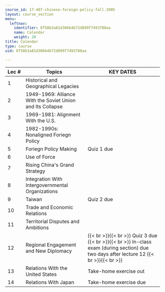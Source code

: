 ```yaml
---
course_id: 17-407-chinese-foreign-policy-fall-2005
layout: course_section
menu:
  leftnav:
    identifier: 8f58b3a81d306b4b72d899f7493788aa
    name: Calendar
    weight: 20
title: Calendar
type: course
uid: 8f58b3a81d306b4b72d899f7493788aa

---
```


| Lec # | Topics | KEY DATES |
| --- | --- | --- |
| 1 | Historical and Geographical Legacies | &nbsp; |
| 2 | 1949-1969: Alliance With the Soviet Union and Its Collapse | &nbsp; |
| 3 | 1969-1981: Alignment With the U.S. | &nbsp; |
| 4 | 1982-1990s: Nonaligned Foriegn Policy | &nbsp; |
| 5 | Foriegn Policy Making | Quiz 1 due |
| 6 | Use of Force | &nbsp; |
| 7 | Rising China's Grand Strategy | &nbsp; |
| 8 | Integration With Intergovernmental Organizations | &nbsp; |
| 9 | Taiwan | Quiz 2 due |
| 10 | Trade and Economic Relations | &nbsp; |
| 11 | Territorial Disputes and Ambitions | &nbsp; |
| 12 | Regional Engagement and New Diplomacy |  {{< br >}}{{< br >}} Quiz 3 due {{< br >}}{{< br >}} In-class exam (during section) due two days after lecture 12 {{< br >}}{{< br >}}  |
| 13 | Relations With the United States | Take-home exercise out |
| 14 | Relations With Japan | Take-home exercise due